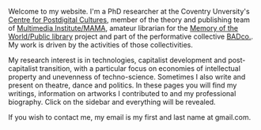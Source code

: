 <!--
.. title: .
-->

Welcome to my website. I'm a PhD researcher at the Coventry Unversity's [Centre for Postdigital Cultures](http://www.coventry.ac.uk/research/areas-of-research/postdigital-cultures/), member of the theory and publishing team of [Multimedia Institute/MAMA](http://www.mi2.hr/en/), amateur librarian for the [Memory of the World/Public library](https://memoryoftheworld.org/) project and part of the performative collective [BADco.](http://badco.hr/). My work is driven by the activities of those collectivities.

My research interest is in technologies, capitalist development and post-capitalist transition, with a particular focus on economies of intellectual property and unevenness of techno-science. Sometimes I also write and present on theatre, dance and politics. In these pages you will find my writings, information on artworks I contributed to and my professional biography. Click on the sidebar and everything will be revealed.

If you wish to contact me, my email is my first and last name at gmail.com.
